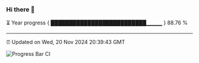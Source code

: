 ### Hi there 👋

⏳ Year progress { ██████████████████████████▁▁▁▁ } 88.76 %

---

⏰ Updated on Wed, 20 Nov 2024 20:39:43 GMT

![Progress Bar CI](https://github.com/IshwaranRudhara/GIT-ACTION/workflows/Progress%20Bar%20CI/badge.svg)
